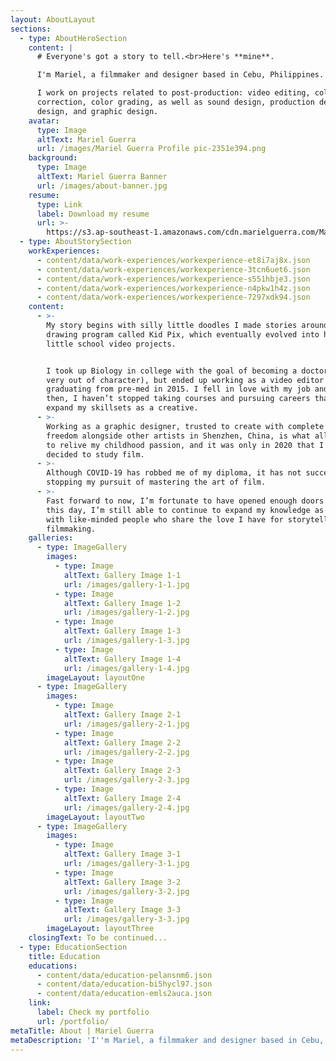 ```yaml
---
layout: AboutLayout
sections:
  - type: AboutHeroSection
    content: |
      # Everyone's got a story to tell.<br>Here's **mine**.

      I'm Mariel, a filmmaker and designer based in Cebu, Philippines.

      I work on projects related to post-production: video editing, color
      correction, color grading, as well as sound design, production design, web
      design, and graphic design.
    avatar:
      type: Image
      altText: Mariel Guerra
      url: /images/Mariel Guerra Profile pic-2351e394.png
    background:
      type: Image
      altText: Mariel Guerra Banner
      url: /images/about-banner.jpg
    resume:
      type: Link
      label: Download my resume
      url: >-
        https://s3.ap-southeast-1.amazonaws.com/cdn.marielguerra.com/Mariel+Guerra+Resume.pdf
  - type: AboutStorySection
    workExperiences:
      - content/data/work-experiences/workexperience-et8i7aj8x.json
      - content/data/work-experiences/workexperience-3tcn6uet6.json
      - content/data/work-experiences/workexperience-s551hbje3.json
      - content/data/work-experiences/workexperience-n4pkw1h4z.json
      - content/data/work-experiences/workexperience-7297xdk94.json
    content:
      - >-
        My story begins with silly little doodles I made stories around using a
        drawing program called Kid Pix, which eventually evolved into humble
        little school video projects.


        I took up Biology in college with the goal of becoming a doctor (I know,
        very out of character), but ended up working as a video editor after
        graduating from pre-med in 2015. I fell in love with my job and since
        then, I haven’t stopped taking courses and pursuing careers that help
        expand my skillsets as a creative.
      - >-
        Working as a graphic designer, trusted to create with complete artistic
        freedom alongside other artists in Shenzhen, China, is what allowed me
        to relive my childhood passion, and it was only in 2020 that I finally
        decided to study film.
      - >-
        Although COVID-19 has robbed me of my diploma, it has not succeeded in
        stopping my pursuit of mastering the art of film.
      - >-
        Fast forward to now, I’m fortunate to have opened enough doors that to
        this day, I’m still able to continue to expand my knowledge as I work
        with like-minded people who share the love I have for storytelling and
        filmmaking.
    galleries:
      - type: ImageGallery
        images:
          - type: Image
            altText: Gallery Image 1-1
            url: /images/gallery-1-1.jpg
          - type: Image
            altText: Gallery Image 1-2
            url: /images/gallery-1-2.jpg
          - type: Image
            altText: Gallery Image 1-3
            url: /images/gallery-1-3.jpg
          - type: Image
            altText: Gallery Image 1-4
            url: /images/gallery-1-4.jpg
        imageLayout: layoutOne
      - type: ImageGallery
        images:
          - type: Image
            altText: Gallery Image 2-1
            url: /images/gallery-2-1.jpg
          - type: Image
            altText: Gallery Image 2-2
            url: /images/gallery-2-2.jpg
          - type: Image
            altText: Gallery Image 2-3
            url: /images/gallery-2-3.jpg
          - type: Image
            altText: Gallery Image 2-4
            url: /images/gallery-2-4.jpg
        imageLayout: layoutTwo
      - type: ImageGallery
        images:
          - type: Image
            altText: Gallery Image 3-1
            url: /images/gallery-3-1.jpg
          - type: Image
            altText: Gallery Image 3-2
            url: /images/gallery-3-2.jpg
          - type: Image
            altText: Gallery Image 3-3
            url: /images/gallery-3-3.jpg
        imageLayout: layoutThree
    closingText: To be continued...
  - type: EducationSection
    title: Education
    educations:
      - content/data/education-pelansnm6.json
      - content/data/education-bi5hycl97.json
      - content/data/education-emls2auca.json
    link:
      label: Check my portfolio
      url: /portfolio/
metaTitle: About | Mariel Guerra
metaDescription: 'I''m Mariel, a filmmaker and designer based in Cebu, Philippines.'
---
```

